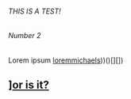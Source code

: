 ###### THIS IS A TEST!
###### Number 2
Lorem ipsum
[lorem](ipsum.com)[michaels](michaels.com)))()[][])
## ][or is it?](https://yahoo.com)